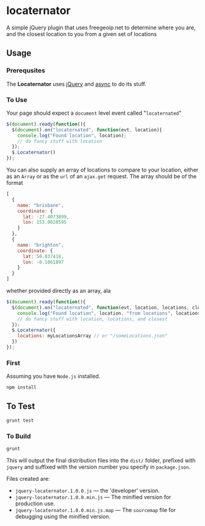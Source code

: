 locaternator
============

A simple jQuery plugin that uses freegeoip.net to determine where you are, and the closest location to you from a given set of locations

## Usage

### Prerequsites

The **Locaternator** uses [jQuery](https://jquery.com) and [async](https://github.com/caolan/async) to do its stuff.

### To Use

Your page should expect a `document` level event called "`locaternated`"

```javascript
$(document).ready(function(){
  $(document).on("locaternated", function(evt, location){
    console.log("Found location", location);
    // do fancy stuff with location
  });
  $.Locaternator()
});
```

You can also supply an array of locations to compare to your location, either as an `Array` or as the
`url` of an `ajax.get` request.  The array should be of the format

```javascript
[
  {
    name: "brisbane",
    coordinate: {
      lat: -27.4073899,
      lon: 153.0028595
    }
  },
  {
    name: "brighton",
    coordinate: {
      lat: 50.837418,
      lon: -0.1061897
    }
  }
]
```

whether provided directly as an array, ala

```javascript
$(document).ready(function(){
  $(document).on("locaternated", function(evt, location, locations, closest){
    console.log("Found location", location, "from locations", locations, "closest is", closest);
    // do fancy stuff with location, locations, and closest
  });
  $.Locaternator({
    locations: myLocationsArray // or "/someLocations.json"
  })
});
```
### First

Assuming you have `Node.js` installed.

```bash
npm install
```

## To Test

```bash
grunt test
```

### To Build

```bash
grunt
```

This will output the final distribution files into the `dist/` folder, prefixed with `jquery` and suffixed with the version number you specify in `package.json`.

Files created are:

* `jquery-locaternator.1.0.0.js` — the 'developer' version.
* `jquery-locaternator.1.0.0.min.js` — The minified version for production use.
* `jquery-locaternator.1.0.0.min.js.map` — The `sourcemap` file for debugging using the minified version.

